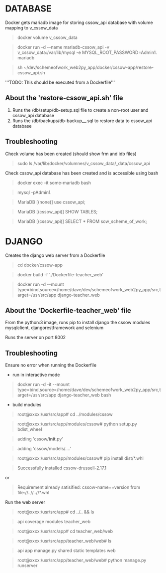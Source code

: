 # DATABASE

Docker gets mariadb image for storing cssow_api database with volume mapping to v_cssow_data

> docker volume v_cssow_data

> docker run -d --name mariadb-cssow_api -v v_cssow_data:/var/lib/mysql -e MYSQL_ROOT_PASSWORD=Admin1. mariadb

> sh ~/dev/schemeofwork_web2py_app/docker/cssow-app/restore-cssow_api.sh

'''TODO: This should be executed from a Dockerfile'''

## About the 'restore-cssow_api.sh' file 

1. Runs the /db/setup/db-setup.sql file to create a non-root user and cssow_api database
2. Runs the /db/backups/db-backup__<TIMESTAMP>.sql to restore data to cssow_api database

## Troubleshooting

Check volume has been created (should show frm and idb files)

> sudo ls /var/lib/docker/volumnes/v_cssow_data/_data/cssow_api 

Check cssow_api database has been created and is accessible using bash

> docker exec -it some-mariadb bash

> mysql -pAdmin1.

> MariaDB [(none)] use cssow_api;

> MariaDB [(cssow_api)] SHOW TABLES;

> MariaDB [(cssow_api)] SELECT * FROM sow_scheme_of_work;

# DJANGO

Creates the django web server from a Dockerfile

> cd docker/cssow-app

> docker build -f './Dockerfile-teacher_web'

> docker run -d 
--mount type=bind,source=/home/dave/dev/schemeofwork_web2py_app/src,target=/usr/src/app 
django-teacher_web

## About the 'Dockerfile-teacher_web' file

From the python:3 image, runs pip to install django the cssow modules mysqlclient, djangorestframework and selenium

Runs the server on port 8002

## Troubleshooting

Ensure no error when running the Dockerfile

- run in interactive mode

> docker run -d -it 
--mount type=bind,source=/home/dave/dev/schemeofwork_web2py_app/src,target=/usr/src/app 
django-teacher_web 
bash

- build modules

> root@xxxx:/usr/src/app# cd ../modules/cssow

> root@xxxx:/usr/src/app/modules/cssow# python setup.py bdist_wheel

> adding 'cssow/__init__.py'

> adding 'cssow/models/....'

> root@xxxx:/usr/src/app/modules/cssow# pip install dist/*.whl

> Successfully installed cssow-drussell-2.17.1

or

> Requirement already satisified: cssow-name==version from file://..//..//*.whl

Run the web server

> root@xxxx:/usr/src/app# cd ../.. && ls

> api coverage  modules teacher_web

> root@xxxx:/usr/src/app# cd teacher_web/web

> root@xxxx:/usr/src/app/teacher_web/web# ls

> api    app   manage.py   shared    static  templates   web

> root@xxxx:/usr/src/app/teacher_web/web# python manage.py runserver

